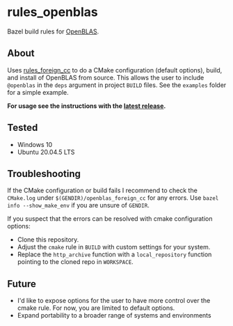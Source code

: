 # rules_openblas

Bazel build rules for [OpenBLAS](https://www.openblas.net/).

## About

Uses [rules_foreign_cc](https://github.com/bazelbuild/rules_foreign_cc) to do a CMake configuration (default options), build, and install of OpenBLAS from source.  This allows the user to include `@openblas` in the `deps` argument in project `BUILD` files.  See the `examples` folder for a simple example.

**For usage see the instructions with the [latest release](https://github.com/phpisciuneri/rules_openblas/releases/latest).**

## Tested

- Windows 10
- Ubuntu 20.04.5 LTS

## Troubleshooting

If the CMake configuration or build fails I recommend to check the `CMake.log` under `$(GENDIR)/openblas_foreign_cc` for any errors. Use `bazel info --show_make_env` if you are unsure of `GENDIR`.

If you suspect that the errors can be resolved with cmake configuration options:
- Clone this repository.
- Adjust the `cmake` rule in `BUILD` with custom settings for your system.
- Replace the `http_archive` function with a `local_repository` function pointing to the cloned repo in `WORKSPACE`.

## Future

- I'd like to expose options for the user to have more control over the cmake rule. For now, you are limited to default options.
- Expand portability to a broader range of systems and environments
